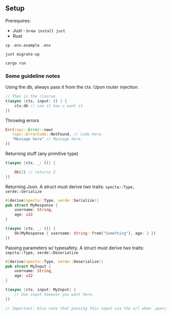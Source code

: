 ## Setup

Prerequires:

- Just - `brew install just`
- Rust

```
cp .env.example .env

just migrate-up

cargo run
```

### Some guideline notes

Using the db, always pass it from the ctx. Upon router injection.

```rust
// Then in the closrue
t(async |ctx, input: () | {
    ctx.db // use it how u want it.
})
```

Throwing errors

```rs
Err(rspc::Error::new(
   rspc::ErrorCode::NotFound, // Code here.
   "Message here" // Message here.
))
```

Returning stuff (any primitive type)

```rs
t(async |ctx, _: ()| {

    Ok(2) // returns 2
})
```

Returning Json. A struct must derive two traits: `specta::Type, serde::Serialize`

```rs
#[derive(specta::Type, serde::Serialize)]
pub struct MyResponse {
    username: String,
    age: u32
}

t(async |ctx, _: ()| {
    Ok(MyResponse { username: String::from("Something"), age: 2 })
})
```

Passing parameters w/ typesafety. A struct must derive two traits: `sepcta::Type, serde::Deserialize`

```rs
#[derive(specta::Type, serde::Deserialize)]
pub struct MyInput {
    username: String,
    age: u32
}

t(async |ctx, input: MyInput| {
    // Use input however you want here.
})

// Important: Also note that passing this input via the url when .query is done via: ?input=%a-serialized-json% (you need to convert a json to a serialized json first)
```
